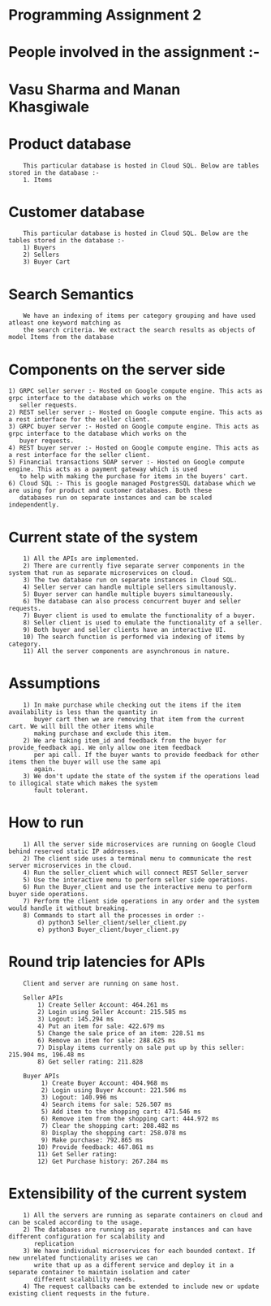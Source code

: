 # Programming Assignment 2
# People involved in the assignment :- 
# Vasu Sharma and Manan Khasgiwale


# Product database 
        This particular database is hosted in Cloud SQL. Below are tables stored in the database :-
        1. Items

# Customer database
        This particular database is hosted in Cloud SQL. Below are the tables stored in the database :-
        1) Buyers
        2) Sellers
        3) Buyer Cart

# Search Semantics
        We have an indexing of items per category grouping and have used atleast one keyword matching as 
        the search criteria. We extract the search results as objects of model Items from the database


# Components on the server side
    1) GRPC seller server :- Hosted on Google compute engine. This acts as grpc interface to the database which works on the
       seller requests.
    2) REST seller server :- Hosted on Google compute engine. This acts as a rest interface for the seller client.
    3) GRPC buyer server :- Hosted on Google compute engine. This acts as grpc interface to the database which works on the 
       buyer requests.
    4) REST buyer server :- Hosted on Google compute engine. This acts as a rest interface for the seller client.
    5) Financial transactions SOAP server :- Hosted on Google compute engine. This acts as a payment gateway which is used 
       to help with making the purchase for items in the buyers' cart.
    6) Cloud SQL :- This is google managed PostgresSQL database which we are using for product and customer databases. Both these 
       databases run on separate instances and can be scaled independently. 



# Current state of the system
        1) All the APIs are implemented.
        2) There are currently five separate server components in the system that run as separate microservices on cloud.
        3) The two database run on separate instances in Cloud SQL.  
        4) Seller server can handle multiple sellers simultanously.
        5) Buyer server can handle multiple buyers simultaneously.
        6) The database can also process concurrent buyer and seller requests.
        7) Buyer client is used to emulate the functionality of a buyer.
        8) Seller client is used to emulate the functionality of a seller.
        9) Both buyer and seller clients have an interactive UI.
        10) The search function is performed via indexing of items by category.
        11) All the server components are asynchronous in nature.


# Assumptions
        1) In make purchase while checking out the items if the item availability is less than the quantity in 
           buyer cart then we are removing that item from the current cart. We will bill the other items while 
           making purchase and exclude this item.
        2) We are taking item_id and feedback from the buyer for provide_feedback api. We only allow one item feedback 
           per api call. If the buyer wants to provide feedback for other items then the buyer will use the same api
           again.
        3) We don't update the state of the system if the operations lead to illogical state which makes the system 
           fault tolerant.


# How to run
        1) All the server side microservices are running on Google Cloud behind reserved static IP addresses.
        2) The client side uses a terminal menu to communicate the rest server microservices in the cloud.
        4) Run the seller_client which will connect REST Seller_server
        5) Use the interactive menu to perform seller side operations.
        6) Run the Buyer_client and use the interactive menu to perform buyer side operations.
        7) Perform the client side operations in any order and the system would handle it without breaking.
        8) Commands to start all the processes in order :-
            d) python3 Seller_client/seller_client.py
            e) python3 Buyer_client/buyer_client.py


# Round trip latencies for APIs
        Client and server are running on same host.

        Seller APIs
            1) Create Seller Account: 464.261 ms
            2) Login using Seller Account: 215.585 ms
            3) Logout: 145.294 ms
            4) Put an item for sale: 422.679 ms
            5) Change the sale price of an item: 228.51 ms
            6) Remove an item for sale: 288.625 ms
            7) Display items currently on sale put up by this seller: 215.904 ms, 196.48 ms
            8) Get seller rating: 211.828

        Buyer APIs
             1) Create Buyer Account: 404.968 ms
             2) Login using Buyer Account: 221.506 ms
             3) Logout: 140.996 ms
             4) Search items for sale: 526.507 ms
             5) Add item to the shopping cart: 471.546 ms
             6) Remove item from the shopping cart: 444.972 ms
             7) Clear the shopping cart: 208.482 ms
             8) Display the shopping cart: 258.078 ms
             9) Make purchase: 792.865 ms
            10) Provide feedback: 467.861 ms
            11) Get Seller rating: 
            12) Get Purchase history: 267.284 ms


# Extensibility of the current system
        1) All the servers are running as separate containers on cloud and can be scaled according to the usage.
        2) The databases are running as separate instances and can have different configuration for scalability and 
           replication 
        3) We have individual microservices for each bounded context. If new unrelated functionality arises we can 
           write that up as a different service and deploy it in a separate container to maintain isolation and cater
           different scalability needs.
        4) The request callbacks can be extended to include new or update existing client requests in the future.